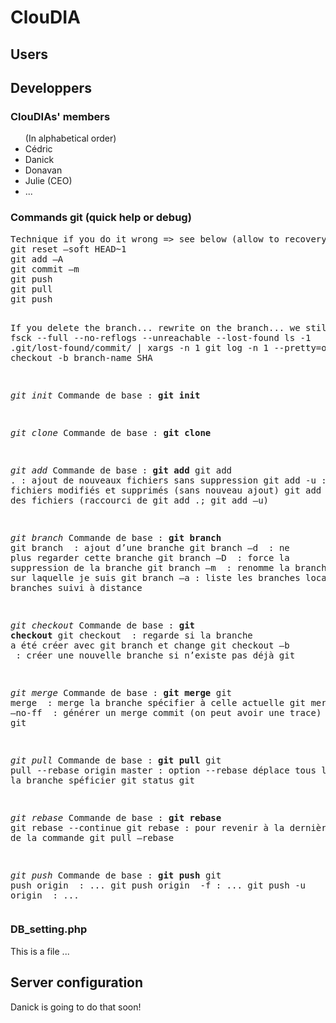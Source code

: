 

<h1>ClouDIA</h1>

<h2>Users</h2>

<h2>Developpers</h2>

<h3>ClouDIAs' members</h3>
<ul> (In alphabetical order)
    <li>Cédric</li>
    <li>Danick</li>
    <li>Donavan</li>
    <li>Julie (CEO)</li>
    <li>...</li>
</ul>

<h3>Commands git (quick help or debug)</h3>
<pre>
Technique if you do it wrong => see below (allow to recovery to old commit version)
git reset –soft HEAD~1 
git add –A
git commit –m 
git push
git pull
git push

If you delete the branch... rewrite on the branch... we still 
git fsck --full --no-reflogs --unreachable --lost-found
ls -1 .git/lost-found/commit/ | xargs -n 1 git log -n 1 --pretty=oneline
git checkout -b branch-name SHA

*git init*
Commande de base : **git init**

*git clone*
Commande de base : **git clone**

*git add*
Commande de base : **git add**
git add . : ajout de nouveaux fichiers sans suppression
git add -u : ajout de fichiers modifiés et supprimés (sans nouveau ajout) 
git add -A : ajout des fichiers (raccourci de git add .; git add –u)

*git branch*
Commande de base : **git branch**
git branch <branch> : ajout d’une branche
git branch –d <branch> : ne plus regarder cette branche 
git branch –D <branch> : force la suppression de la branche
git branch –m <branch> : renomme la branche sur laquelle je suis
git branch –a : liste les branches locales et les branches suivi à distance

*git checkout*
Commande de base : **git checkout**
git checkout <existing-branch> : regarde si la branche a été créer avec git branch et change
git checkout –b <new-branch> <branch> : créer une nouvelle branche si n’existe pas déjà
git 

*git merge*
Commande de base : **git merge**
git merge <branch> : merge la branche spécifier à celle actuelle
git merge –no-ff <branch> : générer un merge commit (on peut avoir une trace)
git 

*git pull*
Commande de base : **git pull**
git pull --rebase origin master : option --rebase déplace tous les commit à la branche spéficier
git status
git

*git rebase*
Commande de base : **git rebase**
git rebase --continue
git rebase : pour revenir à la dernière exécution de la commande git pull –rebase

*git push*
Commande de base : **git push**
git push origin <branch> : ...
git push origin <branch> -f : ... 
git push -u origin <branch> : ...
</pre>

<h3>DB_setting.php</h3>
<p>This is a file ...</p>

<h2>Server configuration</h2>
Danick is going to do that soon!
